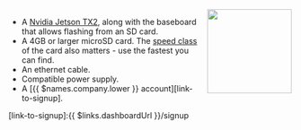 <img height=150px style="float: right;padding-left: 10px;" src="/img/jetson-tx2/jetson-tx2.webp">

* A [Nvidia Jetson TX2][tx2], along with the baseboard that allows flashing from an SD card.
* A 4GB or larger microSD card. The [speed class][sdSpeed] of the card also matters - use the fastest you can find.
* An ethernet cable.
* Compatible power supply.
* A [{{ $names.company.lower }} account][link-to-signup].

[tx2]:https://developer.nvidia.com/embedded/buy/jetson-tx2
[sdSpeed]:https://en.wikipedia.org/wiki/Secure_Digital#Speed_class_rating
[link-to-signup]:{{ $links.dashboardUrl }}/signup
